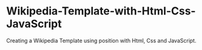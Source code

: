 # Wikipedia-Template-with-Html-Css-JavaScript
Creating a Wikipedia Template using position with Html, Css and JavaScript.
